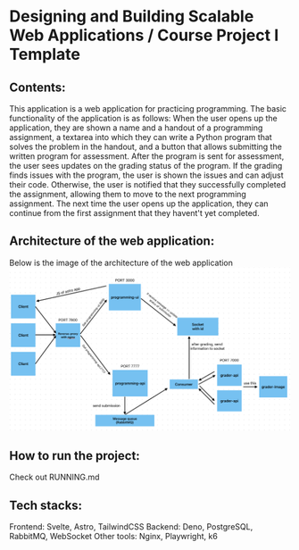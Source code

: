 # Designing and Building Scalable Web Applications / Course Project I Template

## Contents:
This application is a web application for practicing programming. The basic functionality of the application is as follows:
When the user opens up the application, they are shown a name and a handout of a programming assignment, a textarea into which they can write a Python program that solves the problem in the handout, and a button that allows submitting the written program for assessment. After the program is sent for assessment, the user sees updates on the grading status of the program. If the grading finds issues with the program, the user is shown the issues and can adjust their code. Otherwise, the user is notified that they successfully completed the assignment, allowing them to move to the next programming assignment. The next time the user opens up the application, they can continue from the first assignment that they havent't yet completed.

## Architecture of the web application:
Below is the image of the architecture of the web application
![screenshot](assets/details.png)

## How to run the project:
Check out RUNNING.md

## Tech stacks:
Frontend: Svelte, Astro, TailwindCSS
Backend: Deno, PostgreSQL, RabbitMQ, WebSocket
Other tools: Nginx, Playwright, k6
